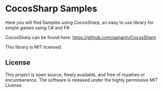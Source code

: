 # CocosSharp Samples

Here you will find Samples using CocosSharp, an easy to use library for simple games using C# and F#.

CocosSharp can be found here: https://github.com/xamarin/CocosSharp

This library is MIT licensed.

License
-------

This project is open source, freely available, and free of royalties
or encumberance. The software is released under the highly permissive
MIT License.


